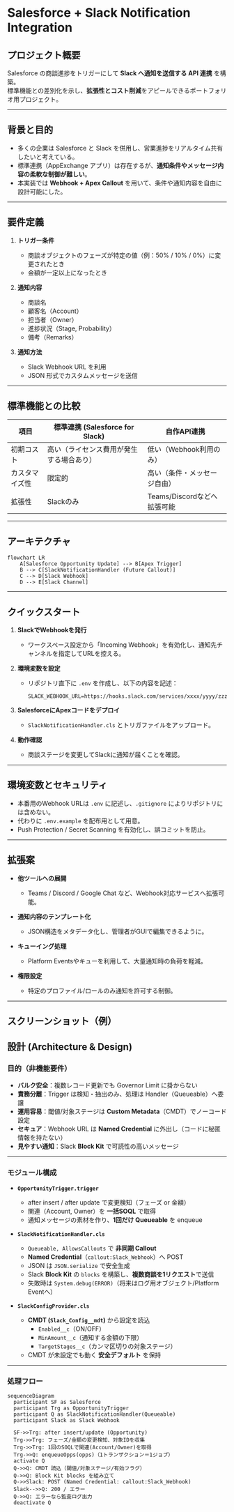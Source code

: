 # Salesforce + Slack Notification Integration

## プロジェクト概要
Salesforce の商談進捗をトリガーにして **Slack へ通知を送信する API 連携** を構築。  
標準機能との差別化を示し、**拡張性とコスト削減**をアピールできるポートフォリオ用プロジェクト。

---

## 背景と目的
- 多くの企業は Salesforce と Slack を併用し、営業進捗をリアルタイム共有したいと考えている。  
- 標準連携（AppExchange アプリ）は存在するが、**通知条件やメッセージ内容の柔軟な制御が難しい**。  
- 本実装では **Webhook + Apex Callout** を用いて、条件や通知内容を自由に設計可能にした。

---

## 要件定義
1. **トリガー条件**
   - 商談オブジェクトのフェーズが特定の値（例：50% / 10% / 0%）に変更されたとき  
   - 金額が一定以上になったとき  

2. **通知内容**
   - 商談名  
   - 顧客名（Account）  
   - 担当者（Owner）  
   - 進捗状況（Stage, Probability）  
   - 備考（Remarks）  

3. **通知方法**
   - Slack Webhook URL を利用  
   - JSON 形式でカスタムメッセージを送信  

---

## 標準機能との比較
| 項目 | 標準連携 (Salesforce for Slack) | 自作API連携 |
|------|---------------------------------|-------------|
| 初期コスト | 高い（ライセンス費用が発生する場合あり） | 低い（Webhook利用のみ） |
| カスタマイズ性 | 限定的 | 高い（条件・メッセージ自由） |
| 拡張性 | Slackのみ | Teams/Discordなどへ拡張可能 |

---

## アーキテクチャ

```mermaid
flowchart LR
    A[Salesforce Opportunity Update] --> B[Apex Trigger]
    B --> C[SlackNotificationHandler (Future Callout)]
    C --> D[Slack Webhook]
    D --> E[Slack Channel]
```
---

## クイックスタート

1. **SlackでWebhookを発行**
   - ワークスペース設定から「Incoming Webhook」を有効化し、通知先チャンネルを指定してURLを控える。  

2. **環境変数を設定**
   - リポジトリ直下に `.env` を作成し、以下の内容を記述：
     ```dotenv
     SLACK_WEBHOOK_URL=https://hooks.slack.com/services/xxxx/yyyy/zzzz
     ```

3. **SalesforceにApexコードをデプロイ**
   - `SlackNotificationHandler.cls` とトリガファイルをアップロード。  

4. **動作確認**
   - 商談ステージを変更してSlackに通知が届くことを確認。  

---

## 環境変数とセキュリティ

- 本番用のWebhook URLは `.env` に記述し、`.gitignore` によりリポジトリには含めない。  
- 代わりに `.env.example` を配布用として用意。  
- Push Protection / Secret Scanning を有効化し、誤コミットを防止。  

---

## 拡張案

- **他ツールへの展開**  
  - Teams / Discord / Google Chat など、Webhook対応サービスへ拡張可能。  

- **通知内容のテンプレート化**  
  - JSON構造をメタデータ化し、管理者がGUIで編集できるように。  

- **キューイング処理**  
  - Platform Eventsやキューを利用して、大量通知時の負荷を軽減。  

- **権限設定**  
  - 特定のプロファイル/ロールのみ通知を許可する制御。  

---

## スクリーンショット（例）

<!-- 後で追加予定 -->

## 設計 (Architecture & Design)

### 目的（非機能要件）
- **バルク安全**：複数レコード更新でも Governor Limit に掛からない
- **責務分離**：Trigger は検知・抽出のみ、処理は Handler（Queueable）へ委譲
- **運用容易**：閾値/対象ステージは **Custom Metadata**（CMDT）でノーコード設定
- **セキュア**：Webhook URL は **Named Credential** に外出し（コードに秘匿情報を持たない）
- **見やすい通知**：Slack **Block Kit** で可読性の高いメッセージ

---

### モジュール構成
- **`OpportunityTrigger.trigger`**
  - after insert / after update で変更検知（フェーズ or 金額）
  - 関連（Account, Owner）を **一括SOQL** で取得
  - 通知メッセージの素材を作り、**1回だけ Queueable** を enqueue

- **`SlackNotificationHandler.cls`**
  - `Queueable, AllowsCallouts` で **非同期 Callout**
  - **Named Credential**（`callout:Slack_Webhook`）へ POST
  - JSON は `JSON.serialize` で安全生成
  - Slack **Block Kit** の `blocks` を構築し、**複数商談を1リクエスト**で送信
  - 失敗時は `System.debug(ERROR)`（将来はログ用オブジェクト/Platform Eventへ）

- **`SlackConfigProvider.cls`**
  - **CMDT (`Slack_Config__mdt`)** から設定を読込
    - `Enabled__c`（ON/OFF）
    - `MinAmount__c`（通知する金額の下限）
    - `TargetStages__c`（カンマ区切りの対象ステージ）
  - CMDT が未設定でも動く **安全デフォルト** を保持

---

### 処理フロー
```mermaid
sequenceDiagram
  participant SF as Salesforce
  participant Trg as OpportunityTrigger
  participant Q as SlackNotificationHandler(Queueable)
  participant Slack as Slack Webhook

  SF->>Trg: after insert/update (Opportunity)
  Trg->>Trg: フェーズ/金額の変更検知、対象IDを収集
  Trg->>Trg: 1回のSOQLで関連(Account/Owner)を取得
  Trg->>Q: enqueueOpps(opps)（1トランザクション＝1ジョブ）
  activate Q
  Q->>Q: CMDT 読込（閾値/対象ステージ/有効フラグ）
  Q->>Q: Block Kit blocks を組み立て
  Q->>Slack: POST (Named Credential: callout:Slack_Webhook)
  Slack-->>Q: 200 / エラー
  Q->>Q: エラーなら監査ログ出力
  deactivate Q
